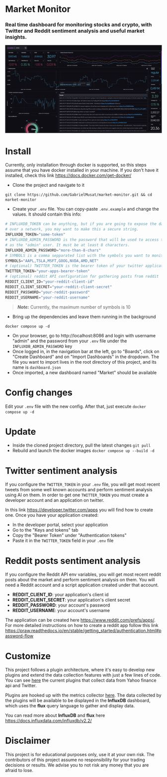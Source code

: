 # Market Monitor

### Real time dashboard for monitoring stocks and crypto, with Twitter and Reddit sentiment analysis and useful market insights.

<p align="center"> <img alt="" src="docs/dashboard.png"> </p>

# Install

Currently, only installation through docker is supported, so this steps assume that
you have docker installed in your machine. If you don't have it installed, check this 
link https://docs.docker.com/get-docker/

- Clone the project and navigate to it
```
git clone https://github.com/GabrielMusat/market-monitor.git && cd market-monitor
```
- Create your `.env` file. You can copy-paste `.env.example` and change the values.
It should contain this info:
```python
# INFLUXDB_TOKEN can be anything, but if you are going to expose the dashboard
# over a network, you may want to make this a secure string.
INFLUXDB_TOKEN="some-token"
# INFLUXDB_ADMIN_PASSWORD is the password that will be used to access the dashboard
# as the "admin" user. It must be at least 8 characters.
INFLUXDB_ADMIN_PASSWORD="more-than-8-chars"
# SYMBOLS is a comma sepparated list with the symbols you want to monitor
SYMBOLS="AAPL,TSLA,MSFT,GOOG,NVDA,AMD,NET"
# (optional) TWITTER_TOKEN is the bearer token of your twitter application
TWITTER_TOKEN="your-apps-bearer-token"
# (optional) reddit API configuration for gathering posts from reddit
REDDIT_CLIENT_ID="your-reddit-client-id"
REDDIT_CLIENT_SECRET="your-reddit-client-secret"
REDDIT_PASSWORD="your-reddit-password"
REDDIT_USERNAME="your-reddit-username"
```
> **_Note:_** Currently, the maximum number of symbols is 10
- Bring up the dependencies and leave them running in the background
```
docker compose up -d
```
- On your browser, go to http://localhost:8086 and login with username "admin" and
the password from your `.env` file under the `INFLUXDB_ADMIN_PASSWORD` key
- Once logged in, in the navigation bar at the left, go to "Boards", click on "Create Dashboard"
and on "Import Dashboards" in the dropdown. The file you want to import lives in the root directory
of this project, and its name is `dashboard.json`
- Once imported, a new dashboard named "Market" should be available

# Config changes

Edit your `.env` file with the new config. After that, just execute `docker compose up -d`

# Update

- Inside the cloned project directory, pull the latest changes `git pull`
- Rebuild and launch the docker images `docker compose up --build -d`

# Twitter sentiment analysis

If you configure the `TWITTER_TOKEN` in your `.env` file, you will get most recent tweets
from some well known accounts and perform sentiment analysis using AI on them. In order to
get one `TWITTER_TOKEN` you must create a developer account and an application on twitter.

In this link https://developer.twitter.com/apps you will find how to create one.
Once you have your application created: 
- In the developer portal, select your application
- Go to the "Keys and tokens" tab
- Copy the "Bearer Token" under "Authentication tokens"
- Paste it in the `TWITTER_TOKEN` field in your `.env` file

# Reddit posts sentiment analysis

If you configure the Reddit API env variables, you will get most recent reddit posts about
the market and perform sentiment analysis on them. You will need a Reddit account and a script
application created under that account. 
- **REDDIT_CLIENT_ID**: your application's client id
- **REDDIT_CLIENT_SECRET**: your application's client secret
- **REDDIT_PASSWORD**: your account's password
- **REDDIT_USERNAME**: your account's username

The application can be created here https://www.reddit.com/prefs/apps/.
For more detailed instructions on how to create a reddit app follow this link
https://praw.readthedocs.io/en/stable/getting_started/authentication.html#password-flow
# Customize

This project follows a plugin architecture, where it's easy to develop new plugins and extend
the data collection features with just a few lines of code. You can see [here](src/metric_collectors)
the current plugins that collect data from Yahoo finance api and Twitter.

Plugins are hooked up with the metrics collector [here](https://github.com/GabrielMusat/market-monitor/blob/main/src/main.py#L52-L66). The data collected by 
the plugins will be available to be displayed in the **InfluxDB** dashboard, which uses the
**flux** query language to gather and display data.

You can read more about **InfluxDB** and **flux** here https://docs.influxdata.com/influxdb/v2.2/


# Disclaimer

This project is for educational purposes only, use it at your own risk. The contributors
of this project assume no responsibility for your trading decisions or results. We advise
you to not risk any money that you are afraid to lose.
